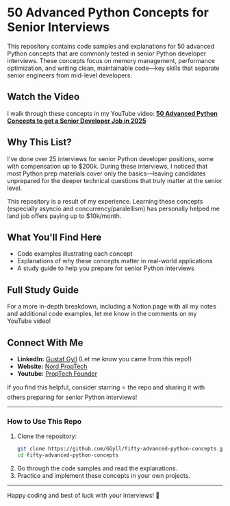 # 50 Advanced Python Concepts for Senior Interviews

This repository contains code samples and explanations for 50 advanced Python concepts that are commonly tested in senior Python developer interviews. These concepts focus on memory management, performance optimization, and writing clean, maintainable code—key skills that separate senior engineers from mid-level developers.

## Watch the Video
I walk through these concepts in my YouTube video: **[50 Advanced Python Concepts to get a Senior Developer Job in 2025](https://youtu.be/QgC5lj54TNg?si=xqExahmx4PEirFJr)**

## Why This List?
I've done over 25 interviews for senior Python developer positions, some with compensation up to $200k. During these interviews, I noticed that most Python prep materials cover only the basics—leaving candidates unprepared for the deeper technical questions that truly matter at the senior level.

This repository is a result of my experience. Learning these concepts (especially asyncio and concurrency/paralellism) has personally helped me land job offers paying up to $10k/month.

## What You'll Find Here
- Code examples illustrating each concept
- Explanations of why these concepts matter in real-world applications
- A study guide to help you prepare for senior Python interviews

## Full Study Guide
For a more in-depth breakdown, including a Notion page with all my notes and additional code examples, let me know in the comments on my YouTube video!

## Connect With Me
- **LinkedIn:** [Gustaf Gyll](https://www.linkedin.com/in/gustaf-g/) (Let me know you came from this repo!)
- **Website:** [Nord PropTech](https://www.nordprop.tech/)
- **Youtube:** [PropTech Founder](https://www.youtube.com/@PropTechFounder)

If you find this helpful, consider starring ⭐ the repo and sharing it with others preparing for senior Python interviews!

---

### How to Use This Repo
1. Clone the repository:
   ```bash
   git clone https://github.com/GGyll/fifty-advanced-python-concepts.git
   cd fifty-advanced-python-concepts
   ```
2. Go through the code samples and read the explanations.
3. Practice and implement these concepts in your own projects.

---

Happy coding and best of luck with your interviews! 🚀
